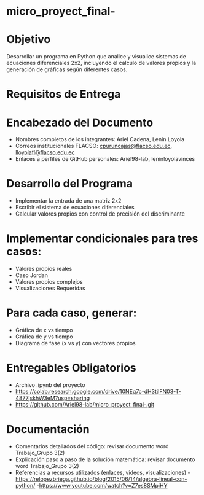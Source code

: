 # micro_proyect_final-
# Objetivo
Desarrollar un programa en Python que analice y visualice sistemas de ecuaciones diferenciales 2x2, incluyendo el cálculo de valores propios y la generación de gráficas según diferentes casos.

# Requisitos de Entrega
# Encabezado del Documento
- Nombres completos de los integrantes: Ariel Cadena, Lenin Loyola 
- Correos institucionales FLACSO: cpuruncajas@flacso.edu.ec, lloyolafl@flacso.edu.ec
- Enlaces a perfiles de GitHub personales: Ariel98-lab, leninloyolavinces
# Desarrollo del Programa
- Implementar la entrada de una matriz 2x2
- Escribir el sistema de ecuaciones diferenciales
- Calcular valores propios con control de precisión del discriminante
# Implementar condicionales para tres casos:
- Valores propios reales
- Caso Jordan
- Valores propios complejos
- Visualizaciones Requeridas
# Para cada caso, generar:

- Gráfica de x vs tiempo
- Gráfica de y vs tiempo
- Diagrama de fase (x vs y) con vectores propios

# Entregables Obligatorios

- Archivo .ipynb del proyecto
- https://colab.research.google.com/drive/10NEq7c-dH3tjIFN03-T-4877jskhW3eM?usp=sharing
- https://github.com/Ariel98-lab/micro_proyect_final-.git
# Documentación
- Comentarios detallados del código: revisar documento word Trabajo_Grupo 3(2)
- Explicación paso a paso de la solución matemática: revisar documento word Trabajo_Grupo 3(2)
- Referencias a recursos utilizados (enlaces, videos, visualizaciones)
   -https://relopezbriega.github.io/blog/2015/06/14/algebra-lineal-con-python/
   -https://www.youtube.com/watch?v=Z7es8SMpiHY

